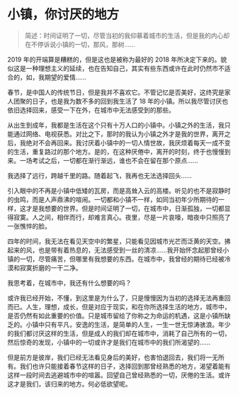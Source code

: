 # 小镇，你讨厌的地方

> 简述：时间证明了一切，尽管当初的我仰慕着城市的生活，但是我的内心却在不停诉说小镇的一切，那风，那树......

2019 年的开端算是糟糕的，但是这也是被称为最好的 2018 年所决定下来的。貌似这是一种理想主义的延续，也在告知自己，其实有些东西或许在此时仍然市不适合的，如，我期望的爱情......

春节，是中国人的传统节日，但是我并不喜欢它。不管记忆是否美好，这终究是家人团聚的日子，也是我为数不多的回到我生活了 18 年的小镇。所以我尽管讨厌也依旧选择回来，感受一下在外，在城市中无法感受到的那些。

从出生到成年，我都是生活在这个只有十万人口的小镇中。小镇之外的生活，我只能通过网络、电视获悉。对比之下，那时的我认为小镇之外才是我的世界，离开之后，我绝对不会再回来。我讨厌着小镇中的一切人情世故，我厌烦着每天一成不变的生活，重复路过的那个地方。是的，在这种厌倦中，离开的时刻，终于也慢慢到来。一场考试之后，一切都在渐行渐远，谁也不会在留在那个原点......

我选择了远行，跨越千里的路。随着起飞，我再也无法选择回头......

引入眼中的不再是小镇中低矮的瓦房，而是高耸入云的高楼。听见的也不是寂静时的虫鸣，而是人声鼎沸的喧闹。一切都和小镇不一样，如同当初年少所期待的一样，这才是我想要的世界。但是时间证明了一切，在城市中，日渐孤独，一切都显得寂寞。人之间，相伴而行，却难言真心。夜里，尽是一片哀嚎，暗夜中只照亮了一张憔悴的脸。

四年的时间，我无法在看见天空中的繁星，只能看见因城市光芒而泛黄的天空。拂起来的风，也是带有着热息的，无法感受到一丝的清凉......我开始怀念起那曾经小镇的一切，尽管痛苦，但哪里有我想要的东西。在城市中，我曾经的期待已经被冷漠和寂寞折磨的一干二净。

我思考着，在城市中，我还有什么想要的吗？

或许我已经开始，不懂，到这里是为什么了，只是慢慢因为当初的选择无法再重回而已。人生，理想，成长，但是对应于现实，和在你所选择生活的地方，城市中，是否仍然有如此重要的价值。只是城市留给了你称之为命运的机遇，这是小镇所缺乏的。小镇中只有平凡，安逸的生活，是简单的人生，一生一世无惊涛骇浪。年少的我们都讨厌这样的生活，但是成人的我们却在城市中，消耗了自己所有的一切，然后惊奇的发现，小镇中的一切或许才是我们在城市中的我们所渴望的......

但是前方是彼岸，我们已经无法看见身后的美好，也害怕退回去，我们将一无所有。我们也许只能接着春节这样的日子，选择回到那曾经熟悉的地方，渴望着能有这样一段时间去逃避城市中的喧嚣。回望自己曾经熟悉的一切，厌倦的生活。或许这才是我们，该归来的地方。何必低欲望呢。